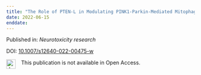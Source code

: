 ```yaml
---
title: "The Role of PTEN-L in Modulating PINK1-Parkin-Mediated Mitophagy."
date: 2022-06-15
enddate:
---
```


Published in: *Neurotoxicity research*

DOI: [10.1007/s12640-022-00475-w](https://doi.org/10.1007/s12640-022-00475-w)

<img src=https://upload.wikimedia.org/wikipedia/commons/thumb/0/0e/Closed_Access_logo_transparent.svg/1200px-Closed_Access_logo_transparent.svg.png alt="drawing" width="25" align="left"/> &nbsp;&nbsp;&nbsp;This publication is not available in Open Access.


